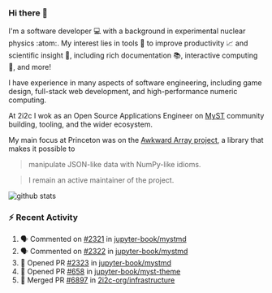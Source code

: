 ### Hi there 👋 

I'm a software developer 💻 with a background in experimental nuclear physics :atom:. My interest lies in tools :wrench: to improve productivity :chart_with_upwards_trend: and scientific insight :telescope:, including rich documentation 📚, interactive computing 🧮, and more! 

I have experience in many aspects of software engineering, including game design, full-stack web development, and high-performance numeric computing. 

At 2i2c I wok as an Open Source Applications Engineer on [MyST](https://github.com/jupyter-book/mystmd) community building, tooling, and the wider ecosystem. 

My main focus at Princeton was on the [Awkward Array project](awkward-array.org/), a library that makes it possible to 
> manipulate JSON-like data with NumPy-like idioms.

> I remain an active maintainer of the project. 

![github stats](https://github-readme-stats.vercel.app/api?username=agoose77&show_icons=true&hide_rank=true&hide_title=true&bg_color=30,e76445,904e95&text_color=efe3ec&icon_color=efe3ec)
<!--
**agoose77/agoose77** is a ✨ _special_ ✨ repository because its `README.md` (this file) appears on your GitHub profile.

Here are some ideas to get you started:

- 🔭 I’m currently working on ...
- 🌱 I’m currently learning ...
- 👯 I’m looking to collaborate on ...
- 🤔 I’m looking for help with ...
- 💬 Ask me about ...
- 📫 How to reach me: ...
- 😄 Pronouns: ...
- ⚡ Fun fact: ...
-->

### :zap: Recent Activity

<!--START_SECTION:activity-->
1. 🗣 Commented on [#2321](https://github.com/jupyter-book/mystmd/issues/2321#issuecomment-3380876993) in [jupyter-book/mystmd](https://github.com/jupyter-book/mystmd)
2. 🗣 Commented on [#2322](https://github.com/jupyter-book/mystmd/issues/2322#issuecomment-3380856902) in [jupyter-book/mystmd](https://github.com/jupyter-book/mystmd)
3. 💪 Opened PR [#2323](https://github.com/jupyter-book/mystmd/pull/2323) in [jupyter-book/mystmd](https://github.com/jupyter-book/mystmd)
4. 💪 Opened PR [#658](https://github.com/jupyter-book/myst-theme/pull/658) in [jupyter-book/myst-theme](https://github.com/jupyter-book/myst-theme)
5. 🎉 Merged PR [#6897](https://github.com/2i2c-org/infrastructure/pull/6897) in [2i2c-org/infrastructure](https://github.com/2i2c-org/infrastructure)
<!--END_SECTION:activity-->
